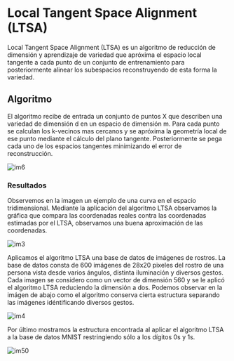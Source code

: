 # Local Tangent Space Alignment (LTSA)
Local Tangent Space Alignment (LTSA) es un algoritmo de reducción de dimensión y aprendizaje de variedad que apróxima el espacio local tangente a cada punto de un conjunto de entrenamiento para posteriormente alinear los subespacios reconstruyendo de esta forma la variedad.

## Algoritmo
El algoritmo recibe de entrada un conjunto de puntos X que describen una variedad de dimensión d en un espacio de dimensión m. Para cada punto se calculan los k-vecinos mas cercanos y se apróxima la geometría local de ese punto mediante el cálculo del plano tangente. Posteriormente se pega cada uno de los espacios tangentes minimizando el error de reconstrucción.

![im6](https://user-images.githubusercontent.com/30848298/29102954-51aff27e-7c82-11e7-9c01-1d746989e85c.png)

### Resultados

Observemos en la imagen un ejemplo de una curva en el espacio tridimensional. Mediante la aplicación del algoritmo LTSA observamos la gráfica que compara las coordenadas reales contra las coordenadas estimadas por el LTSA, observamos una buena aproximación de las coordenadas.

![im3](https://user-images.githubusercontent.com/30848298/29102260-75c1414a-7c7d-11e7-8b6c-ef115bbe63aa.png)

Aplicamos el algoritmo LTSA una base de datos de imágenes de rostros. La base de datos consta de 600 imágenes de 28x20 pixeles del rostro de una persona vista desde varios ángulos, distinta iluminación y diversos gestos. Cada imagen se considero como un vector de dimensión 560 y se le aplicó el algoritmo LTSA reduciendo la dimensión a dos. Podemos observar en la imágen de abajo como el algoritmo conserva cierta estructura separando las imágenes idéntificando diversos gestos.

![im4](https://user-images.githubusercontent.com/30848298/29103427-18372adc-7c85-11e7-87d6-2a3ed016c9d7.png)

Por último mostramos la estructura encontrada al aplicar el algoritmo LTSA a la base de datos MNIST restringiendo sólo a los dígitos 0s y 1s.

![im50](https://user-images.githubusercontent.com/30848298/29103584-11af3aaa-7c86-11e7-8424-3138b11f57c7.png)

